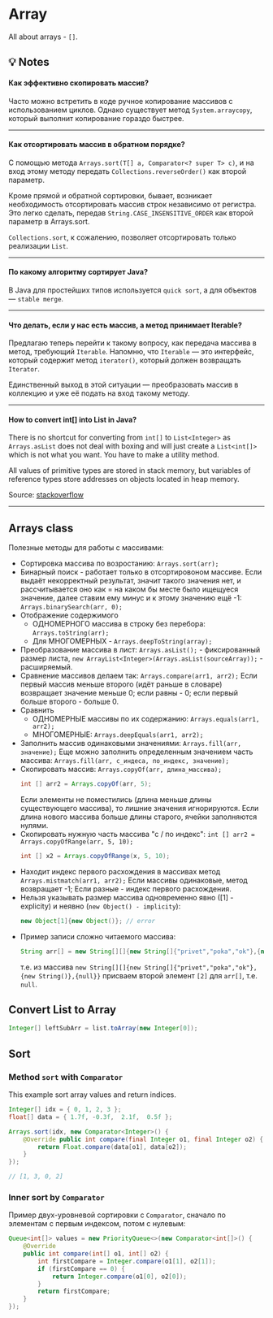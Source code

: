 # Array
All about arrays - `[]`.

## 💡 Notes

#### Как эффективно скопировать массив?
Часто можно встретить в коде ручное копирование массивов с использованием циклов.
Однако существует метод `System.arraycopy`, который выполнит копирование гораздо быстрее.

***

#### Как отсортировать массив в обратном порядке?
С помощью метода `Arrays.sort(T[] a, Comparator<? super T> c)`, и на вход этому методу передать `Collections.reverseOrder()` как второй параметр.

Кроме прямой и обратной сортировки, бывает, возникает необходимость отсортировать массив строк независимо от регистра. 
Это легко сделать, передав `String.CASE_INSENSITIVE_ORDER` как второй параметр в Arrays.sort.

`Collections.sort`, к сожалению, позволяет отсортировать только реализации `List`.

***

#### По какому алгоритму сортирует Java?
В Java для простейших типов используется `quick sort`, а для объектов — `stable merge`.

***

#### Что делать, если у нас есть массив, а метод принимает Iterable?
Предлагаю теперь перейти к такому вопросу, как передача массива в метод, требующий `Iterable`. Напомню, что `Iterable` — это интерфейс, который содержит метод `iterator()`, который должен возвращать `Iterator`.

Единственный выход в этой ситуации — преобразовать массив в коллекцию и уже её подать на вход такому методу.

***

#### How to convert int[] into List<Integer> in Java?
There is no shortcut for converting from `int[]` to `List<Integer>` as `Arrays.asList` does not deal with boxing and will just create a `List<int[]>` which is not what you want. You have to make a utility method.

All values of primitive types are stored in stack memory, but variables of reference types store addresses on objects located in heap memory.

Source: [stackoverflow](https://stackoverflow.com/questions/1073919/how-to-convert-int-into-listinteger-in-java)

***




## Arrays class
Полезные методы для работы с массивами:
- Сортировка массива по возростанию: `Arrays.sort(arr);`
- Бинарный поиск - работает только в отсортировоном массиве. Если выдаёт некорректный результат, значит такого значения нет, и рассчитывается оно как = на каком бы месте было ищещуеся значение, далее ставим ему минус и к этому значению ещё -1: `Arrays.binarySearch(arr, 0);`
- Отображение содержимого
  - ОДНОМЕРНОГО массива в строку без перебора: `Arrays.toString(arr);` 
  - Для МНОГОМЕРНЫХ - `Arrays.deepToString(array);`
- Преобразование массива в лист: `Arrays.asList();` - фиксированный размер листа, `new ArrayList<Integer>(Arrays.asList(sourceArray));` - расширяемый.
- Сравнение массивов делаем так: `Arrays.compare(arr1, arr2);` Если первый массив меньше второго (идёт раньше в словаре) возвращает значение меньше 0; если равны - 0; если первый больше второго - больше 0.
- Сравнить 
  - ОДНОМЕРНЫЕ массивы по их содержанию: `Arrays.equals(arr1, arr2);` 
  - МНОГОМЕРНЫЕ: `Arrays.deepEquals(arr1, arr2);`
- Заполнить массив одинаковыми значениями: `Arrays.fill(arr, значение);` Еще можно заполнить определенным значением часть массива: `Arrays.fill(arr, с_индеса, по_индекс, значение);`
- Скопировать массив: `Arrays.copyOf(arr, длина_массива);` 
  ```java
  int [] arr2 = Arrays.copyOf(arr, 5);
  ```
  Если элементы не поместились (длина меньше длины существующего массива), то лишние значения игнорируются. 
  Если длина нового массива больше длины старого, ячейки заполняются нулями.
- Скопировать нужную часть массива "с / по индекс": `int [] arr2 = Arrays.copyOfRange(arr, 5, 10);` 
  ```java
  int [] x2 = Arrays.copyOfRange(x, 5, 10);
  ```
- Находит индекс первого расхождения в массивах метод `Arrays.mistmatch(arr1, arr2);` Если массивы одинаковые, метод возвращает -1; Если разные - индекс первого расхождения.
- Нельзя указывать размер массива одновременно явно ([1] - explicity) и неявно (`new Object() - implicity`): 
  ```java
  new Object[1]{new Object()}; // error
  ```
- Пример записи сложно читаемого массива:
  ```java
  String arr[] = new String[][]{new String[]{"privet","poka","ok"},{new String()},{null}}[2];
  ```
  т.е. из массива `new String[][]{new String[]{"privet","poka","ok"},{new String()},{null}}` присваем второй элемент `[2]` для `arr[]`, т.е. `null`.


## Convert List to Array
```java
Integer[] leftSubArr = list.toArray(new Integer[0]);
```

## Sort

### Method `sort` with `Comparator`
This example sort array values and return indices.
```java
Integer[] idx = { 0, 1, 2, 3 };
float[] data = { 1.7f, -0.3f,  2.1f,  0.5f };

Arrays.sort(idx, new Comparator<Integer>() {
    @Override public int compare(final Integer o1, final Integer o2) {
        return Float.compare(data[o1], data[o2]);
    }
});

// [1, 3, 0, 2]
```

### Inner sort by `Comparator`
Пример двух-уровневой сортировки с `Comparator`, сначало по элементам с первым индексом, потом с нулевым:
```java
Queue<int[]> values = new PriorityQueue<>(new Comparator<int[]>() {
    @Override
    public int compare(int[] o1, int[] o2) {
        int firstCompare = Integer.compare(o1[1], o2[1]);
        if (firstCompare == 0) {
            return Integer.compare(o1[0], o2[0]);
        }
        return firstCompare;
    }
});
```
